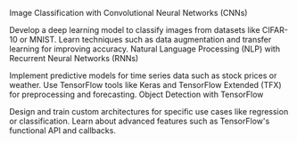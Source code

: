 Image Classification with Convolutional Neural Networks (CNNs)

Develop a deep learning model to classify images from datasets like CIFAR-10 or MNIST.
Learn techniques such as data augmentation and transfer learning for improving accuracy.
Natural Language Processing (NLP) with Recurrent Neural Networks (RNNs)


Implement predictive models for time series data such as stock prices or weather.
Use TensorFlow tools like Keras and TensorFlow Extended (TFX) for preprocessing and forecasting.
Object Detection with TensorFlow


Design and train custom architectures for specific use cases like regression or classification.
Learn about advanced features such as TensorFlow's functional API and callbacks.
